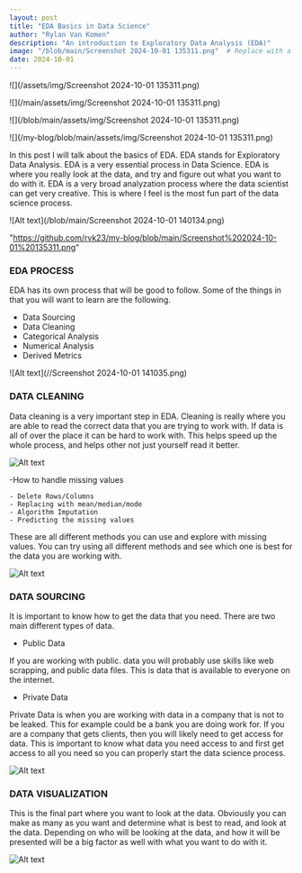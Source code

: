 ```yaml
---
layout: post
title: "EDA Basics in Data Science"
author: "Rylan Van Komen"
description: "An introduction to Exploratory Data Analysis (EDA)"
image: "/blob/main/Screenshot 2024-10-01 135311.png"  # Replace with a real image path
date: 2024-10-01
---
```


![](/assets/img/Screenshot 2024-10-01 135311.png)

![](/main/assets/img/Screenshot 2024-10-01 135311.png)

![](/blob/main/assets/img/Screenshot 2024-10-01 135311.png)

![](/my-blog/blob/main/assets/img/Screenshot 2024-10-01 135311.png)

In this post I will talk about the basics of EDA. EDA stands for Exploratory Data Analysis. EDA is a very essential process in Data Science. EDA is where you really look at the data, and try and figure out what you want to do with it. EDA is a very broad analyzation process where the data scientist can get very creative. This is where I feel is the most fun part of the data science process. 

![Alt text](/blob/main/Screenshot 2024-10-01 140134.png)


"https://github.com/rvk23/my-blog/blob/main/Screenshot%202024-10-01%20135311.png"


### EDA PROCESS


EDA has its own process that will be good to follow. Some of the things in that you will want to learn are the following. 

- Data Sourcing
- Data Cleaning
- Categorical Analysis
- Numerical Analysis
- Derived Metrics

![Alt text](//Screenshot 2024-10-01 141035.png)

### DATA CLEANING

Data cleaning is a very important step in EDA. Cleaning is really where you are able to read the correct data that you are trying to work with. If data is all of over the place it can be hard to work with. This helps speed up the whole process, and helps other not just yourself read it better. 

![Alt text](/Screenshot2024-10-01141700.png)

-How to handle missing values

	- Delete Rows/Columns
	- Replacing with mean/median/mode
	- Algorithm Imputation
	- Predicting the missing values

These are all different methods you can use and explore with missing values. You can try using all different methods and see which one is best for the data you are working with. 

![Alt text](/blob/main/Screenshot%202024-10-01%20142231.png)



### DATA SOURCING

It is important to know how to get the data that you need. There are two main different types of data.

- Public Data

If you are working with public. data you will probably use skills like web scrapping, and public data files. This is data that is available to everyone on the internet. 

- Private Data

Private Data is when you are working with data in a company that is not to be leaked. This for example could be a bank you are doing work for. If you are a company that gets clients, then you will likely need to get access for data. This is important to know what data you need access to and first get access to all you need so you can properly start the data science process. 

![Alt text](/blob/main/Screenshot%202024-10-01%20141111.png)

### DATA VISUALIZATION

This is the final part where you want to look at the data. Obviously you can make as many as you want and determine what is best to read, and look at the data. Depending on who will be looking at the data, and how it will be presented will be a big factor as well with what you want to do with it. 

![Alt text](/blob/main/Screenshot%202024-10-01%20140624.png)



